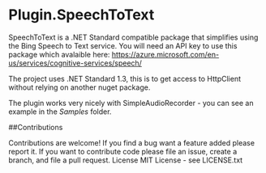 # Plugin.SpeechToText

SpeechToText is a .NET Standard compatible package that simplifies using the Bing Speech to Text service. 
You will need an API key to use this package which avalaible here: https://azure.microsoft.com/en-us/services/cognitive-services/speech/

The project uses .NET Standard 1.3, this is to get access to HttpClient without relying on another nuget package. 

The plugin works very nicely with SimpleAudioRecorder - you can see an example in the *Samples* folder.

##Contributions

Contributions are welcome! If you find a bug want a feature added please report it.
If you want to contribute code please file an issue, create a branch, and file a pull request.
License
MIT License - see LICENSE.txt
